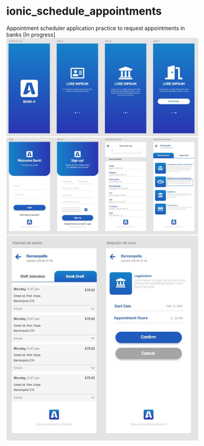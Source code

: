 # ionic_schedule_appointments
Appointment scheduler application practice to request appointments in banks [In progress]
![](screens/01.JPG)
![](screens/02.JPG)
![](screens/03.JPG)
